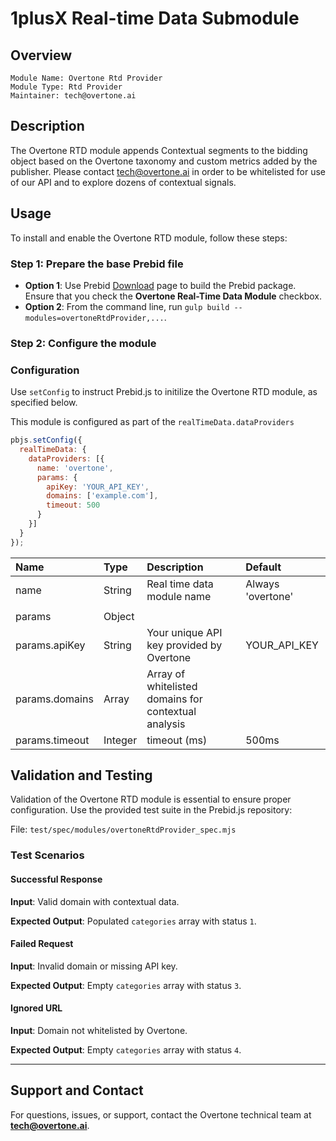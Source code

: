 # 1plusX Real-time Data Submodule

## Overview

    Module Name: Overtone Rtd Provider
    Module Type: Rtd Provider
    Maintainer: tech@overtone.ai

## Description

The Overtone RTD module appends Contextual segments to the bidding object based on the Overtone taxonomy and custom metrics added by the publisher. Please contact tech@overtone.ai in order to be whitelisted for use of our API and to explore dozens of contextual signals.

## Usage


To install and enable the Overtone RTD module, follow these steps:

### Step 1: Prepare the base Prebid file

* **Option 1**: Use Prebid [Download](https://docs.prebid.org/download.html) page to build the Prebid package. Ensure that you check the **Overtone Real-Time Data Module** checkbox.
* **Option 2**: From the command line, run `gulp build --modules=overtoneRtdProvider,...`.

### Step 2: Configure the module

### Configuration

Use `setConfig` to instruct Prebid.js to initilize the Overtone RTD module, as specified below. 

This module is configured as part of the `realTimeData.dataProviders`

```javascript
pbjs.setConfig({
  realTimeData: {
    dataProviders: [{
      name: 'overtone',
      params: {
        apiKey: 'YOUR_API_KEY',
        domains: ['example.com'],
        timeout: 500
      }
    }]
  }
});
```

| Name                      | Type          | Description                                                      | Default           |
| :------------------------ | :------------ | :--------------------------------------------------------------- |:----------------- |
| name                      | String        | Real time data module name                                       | Always 'overtone'   |
        |
| params                    | Object        |                                                                  |                   |
| params.apiKey         | String        | Your unique API key provided by Overtone                                          | YOUR_API_KEY                    |
| params.domains            | Array<string> | Array of whitelisted domains for contextual analysis           |                   |
| params.timeout            | Integer       | timeout (ms)                                                     | 500ms            |




## Validation and Testing

Validation of the Overtone RTD module is essential to ensure proper configuration. Use the provided test suite in the Prebid.js repository:

File: `test/spec/modules/overtoneRtdProvider_spec.mjs`

### Test Scenarios

#### Successful Response

**Input**: Valid domain with contextual data.

**Expected Output**: Populated `categories` array with status `1`.

#### Failed Request

**Input**: Invalid domain or missing API key.

**Expected Output**: Empty `categories` array with status `3`.

#### Ignored URL

**Input**: Domain not whitelisted by Overtone.

**Expected Output**: Empty `categories` array with status `4`.

---

## Support and Contact

For questions, issues, or support, contact the Overtone technical team at **tech@overtone.ai**.
